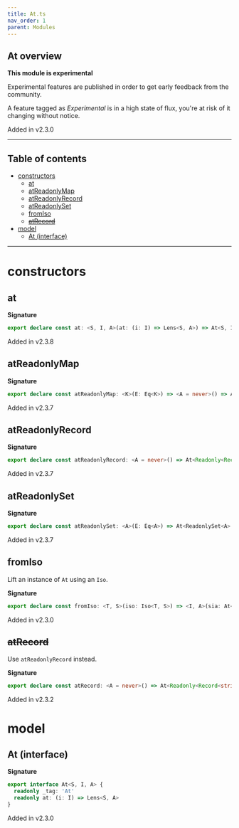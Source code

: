 ```yaml
---
title: At.ts
nav_order: 1
parent: Modules
---
```


## At overview

**This module is experimental**

Experimental features are published in order to get early feedback from the community.

A feature tagged as _Experimental_ is in a high state of flux, you're at risk of it changing without notice.

Added in v2.3.0

---

<h2 class="text-delta">Table of contents</h2>

- [constructors](#constructors)
  - [at](#at)
  - [atReadonlyMap](#atreadonlymap)
  - [atReadonlyRecord](#atreadonlyrecord)
  - [atReadonlySet](#atreadonlyset)
  - [fromIso](#fromiso)
  - [~~atRecord~~](#atrecord)
- [model](#model)
  - [At (interface)](#at-interface)

---

# constructors

## at

**Signature**

```ts
export declare const at: <S, I, A>(at: (i: I) => Lens<S, A>) => At<S, I, A>
```

Added in v2.3.8

## atReadonlyMap

**Signature**

```ts
export declare const atReadonlyMap: <K>(E: Eq<K>) => <A = never>() => At<ReadonlyMap<K, A>, K, O.Option<A>>
```

Added in v2.3.7

## atReadonlyRecord

**Signature**

```ts
export declare const atReadonlyRecord: <A = never>() => At<Readonly<Record<string, A>>, string, O.Option<A>>
```

Added in v2.3.7

## atReadonlySet

**Signature**

```ts
export declare const atReadonlySet: <A>(E: Eq<A>) => At<ReadonlySet<A>, A, boolean>
```

Added in v2.3.7

## fromIso

Lift an instance of `At` using an `Iso`.

**Signature**

```ts
export declare const fromIso: <T, S>(iso: Iso<T, S>) => <I, A>(sia: At<S, I, A>) => At<T, I, A>
```

Added in v2.3.0

## ~~atRecord~~

Use `atReadonlyRecord` instead.

**Signature**

```ts
export declare const atRecord: <A = never>() => At<Readonly<Record<string, A>>, string, O.Option<A>>
```

Added in v2.3.2

# model

## At (interface)

**Signature**

```ts
export interface At<S, I, A> {
  readonly _tag: 'At'
  readonly at: (i: I) => Lens<S, A>
}
```

Added in v2.3.0
